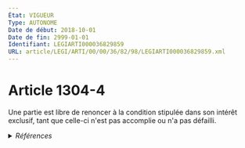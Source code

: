 ```yaml
---
État: VIGUEUR
Type: AUTONOME
Date de début: 2018-10-01
Date de fin: 2999-01-01
Identifiant: LEGIARTI000036829859
URL: article/LEGI/ARTI/00/00/36/82/98/LEGIARTI000036829859.xml
---
```


<h1>Article 1304-4</h1>

Une partie est libre de renoncer à la condition stipulée dans son intérêt
exclusif, tant que celle-ci n'est pas accomplie ou n'a pas défailli.


<details>
  <summary><em>Références</em></summary>

  <h2>Articles faisant référence à l'article</h2>
  
  <ul>
    <li>
      <a href="https://legal.tricoteuses.fr//redirection/LEGIARTI000036828134?vers=git&vers=legifrance">LOI n° 2018-287 du 20 avril 2018 ratifiant l'ordonnance n° 2016-131 du 10 février 2016 portant réforme du droit des contrats, du régime général et de la preuve des obligations - article 11 ENTIEREMENT_MODIF</a> MODIFIE source
    </li>
  </ul>
  
  <h2>Références faites par l'article</h2>
  
  <ul>
    <li>
      2018-04-20 MODIFIE cible <a href="https://legal.tricoteuses.fr//redirection/LEGIARTI000036828134?vers=git&vers=legifrance">LOI n° 2018-287 du 20 avril 2018 ratifiant l'ordonnance n° 2016-131 du 10 février 2016 portant réforme du droit des contrats, du régime général et de la preuve des obligations - article 11 ENTIEREMENT_MODIF</a>
    </li>
  </ul>
</details>
